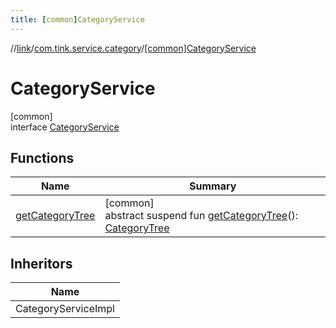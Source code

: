 ```yaml
---
title: [common]CategoryService
---
```

//[link](../../../index.html)/[com.tink.service.category](../index.html)/[[common]CategoryService](index.html)



# CategoryService



[common]\
interface [CategoryService](index.html)



## Functions


| Name | Summary |
|---|---|
| [getCategoryTree](get-category-tree.html) | [common]<br>abstract suspend fun [getCategoryTree](get-category-tree.html)(): [CategoryTree](../../com.tink.model.category/[common]-category-tree/index.html) |


## Inheritors


| Name |
|---|
| CategoryServiceImpl |

